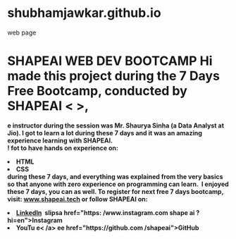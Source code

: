 # shubhamjawkar.github.io
web page
# SHAPEAI WEB DEV BOOTCAMP Hi made this project during the 7 Days Free Bootcamp, conducted by <b> SHAPEAI < >, 
e instructor during the session was Mr. Shaurya Sinha (a Data Analyst at Jio). I got to learn a lot during these 7 days and it was an amazing experience learning with SHAPEAI. <br>! fot to have hands on experience on: <li>HTML <li>CSS <br>during these 7 days, and everything was explained from the very basics so that anyone with zero experience on programming can learn. 
I enjoyed these 7 days, you can as well. To register for next free 7 days bootcamp, visit: www.shapeai.tech or follow SHAPEAI on: 
<li><a href="https:/ _in.linkedin.com/company /shapeai">LinkedIn</a> 
slipsa href="https: /www.instagram.com shape ai ?hi=en">Instagram</a> 
<li><a 
href “https: / /www.youtube.com/channel/UCTUvDLTW9meuDXWcbmlSPdA*>YouTu e< /a> ee href="https://github.com /shapeai">GitHub</a> 
